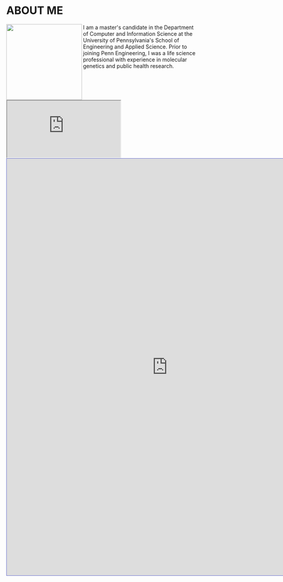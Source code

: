# ABOUT ME

<img src="https://user-images.githubusercontent.com/50045763/71025066-5043d600-20d4-11ea-9eb8-d3ae779b94ab.jpg" width="200" align="left"/>

I am a master's candidate in the Department of Computer and Information Science at the University of Pennsylvania's School of Engineering and Applied Science. Prior to joining Penn Engineering, I was a life science professional with experience in molecular genetics and public health research.

<object data="https://github.com/jmaasch/jmaasch.github.io/files/3974965/cv_10_2019.pdf" type="application/pdf">
    <iframe src="https://docs.google.com/viewer?url=https://github.com/jmaasch/jmaasch.github.io/files/3974965/cv_10_2019.pdf&embedded=true"></iframe>
</object>

<iframe id="portrait" style="border:1px solid #666CCC" title="PDF in an i-Frame" src="https://github.com/jmaasch/jmaasch.github.io/files/3974965/cv_10_2019.pdf" frameborder="1" scrolling="auto" height="1100" width="850" ></iframe>
